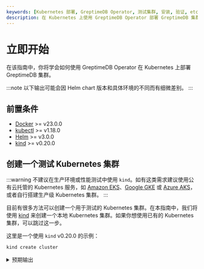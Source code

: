 ```yaml
---
keywords: [Kubernetes 部署, GreptimeDB Operator, 测试集群, 安装, 验证, etcd 集群, 监控集成]
description: 在 Kubernetes 上使用 GreptimeDB Operator 部署 GreptimeDB 集群的指南，包括前置条件、创建测试集群、安装和验证步骤。
---
```


# 立即开始

在该指南中，你将学会如何使用 GreptimeDB Operator 在 Kubernetes 上部署 GreptimeDB 集群。

:::note
以下输出可能会因 Helm chart 版本和具体环境的不同而有细微差别。
:::

## 前置条件

- [Docker](https://docs.docker.com/get-started/get-docker/) >= v23.0.0
- [kubectl](https://kubernetes.io/docs/tasks/tools/install-kubectl/) >= v1.18.0
- [Helm](https://helm.sh/docs/intro/install/) >= v3.0.0
- [kind](https://kind.sigs.k8s.io/docs/user/quick-start/) >= v0.20.0

## 创建一个测试 Kubernetes 集群

:::warning
不建议在生产环境或性能测试中使用 `kind`。如有这类需求建议使用公有云托管的 Kubernetes 服务，如 [Amazon EKS](https://aws.amazon.com/eks/)、[Google GKE](https://cloud.google.com/kubernetes-engine/) 或 [Azure AKS](https://azure.microsoft.com/en-us/services/kubernetes-service/)，或者自行搭建生产级 Kubernetes 集群。
:::

目前有很多方法可以创建一个用于测试的 Kubernetes 集群。在本指南中，我们将使用 [kind](https://kind.sigs.k8s.io/docs/user/quick-start/) 来创建一个本地 Kubernetes 集群。如果你想使用已有的 Kubernetes 集群，可以跳过这一步。

这里是一个使用 `kind` v0.20.0 的示例：

```bash
kind create cluster
```

<details>
  <summary>预期输出</summary>
```bash
Creating cluster "kind" ...
 ✓ Ensuring node image (kindest/node:v1.27.3) 🖼
 ✓ Preparing nodes 📦
 ✓ Writing configuration 📜
 ✓ Starting control-plane 🕹️
 ✓ Installing CNI 🔌
 ✓ Installing StorageClass 💾
Set kubectl context to "kind-kind"
You can now use your cluster with:

kubectl cluster-info --context kind-kind

Thanks for using kind! 😊
```
</details>

使用以下命令检查集群的状态：

```bash
kubectl cluster-info
```

<details>
  <summary>预期输出</summary>
```bash
Kubernetes control plane is running at https://127.0.0.1:60495
CoreDNS is running at https://127.0.0.1:60495/api/v1/namespaces/kube-system/services/kube-dns:dns/proxy

To further debug and diagnose cluster problems, use 'kubectl cluster-info dump'.
```
</details>

:::note
中国大陆用户如有网络访问问题，可使用 Greptime 提供的位于阿里云镜像仓库的 `kindest/node:v1.27.3` 镜像：

```bash
kind create cluster --image greptime-registry.cn-hangzhou.cr.aliyuncs.com/kindest/node:v1.27.3
```
:::

## 添加 Greptime Helm 仓库

:::note
中国大陆用户如有网络访问问题，可跳过这一步骤并直接参考下一步中使用阿里云 OCI 镜像仓库的方式。采用这一方式将无需手动添加 Helm 仓库。
:::

我们提供了 GreptimeDB Operator 和 GreptimeDB 集群的[官方 Helm 仓库](https://github.com/GreptimeTeam/helm-charts)。你可以通过运行以下命令来添加仓库：

```bash
helm repo add greptime https://greptimeteam.github.io/helm-charts/
helm repo update
```

检查 Greptime Helm 仓库中的 charts：

```bash
helm search repo greptime
```

<details>
  <summary>预期输出</summary>
```bash
NAME                          	CHART VERSION	APP VERSION  	DESCRIPTION
greptime/greptimedb-cluster   	0.2.25       	0.9.5        	A Helm chart for deploying GreptimeDB cluster i...
greptime/greptimedb-operator  	0.2.9        	0.1.3-alpha.1	The greptimedb-operator Helm chart for Kubernetes.
greptime/greptimedb-standalone	0.1.27       	0.9.5        	A Helm chart for deploying standalone greptimedb
```
</details>

## 安装和验证 GreptimeDB Operator

现在我们准备使用 Helm 在 Kubernetes 集群上安装 GreptimeDB Operator。

### 安装 GreptimeDB Operator

[GreptimeDB Operator](https://github.com/GrepTimeTeam/greptimedb-operator) 是一个用于管理 GreptimeDB 集群生命周期的 Kubernetes operator。

让我们在 `greptimedb-admin` 命名空间中安装最新版本的 GreptimeDB Operator：

```bash
helm install greptimedb-operator greptime/greptimedb-operator -n greptimedb-admin --create-namespace
```

<details>
  <summary>预期输出</summary>
```bash
NAME: greptimedb-operator
LAST DEPLOYED: Tue Oct 29 18:40:10 2024
NAMESPACE: greptimedb-admin
STATUS: deployed
REVISION: 1
TEST SUITE: None
NOTES:
***********************************************************************
 Welcome to use greptimedb-operator
 Chart version: 0.2.9
 GreptimeDB Operator version: 0.1.3-alpha.1
***********************************************************************

Installed components:
* greptimedb-operator

The greptimedb-operator is starting, use `kubectl get deployments greptimedb-operator -n greptimedb-admin` to check its status.
```
</details>

:::note
中国大陆用户如有网络访问问题，可直接使用阿里云 OCI 镜像仓库的方式安装 GreptimeDB Operator：

```bash
helm install greptimedb-operator \
  oci://greptime-registry.cn-hangzhou.cr.aliyuncs.com/charts/greptimedb-operator \
  --set image.registry=greptime-registry.cn-hangzhou.cr.aliyuncs.com \
  -n greptimedb-admin \
  --create-namespace
```

此时我们也将镜像仓库设置为 Greptime 官方的阿里云镜像仓库。
:::

:::note
我们还可以直接使用 `kubectl` 和 `bundle.yaml` 来安装最新版本的 GreptimeDB Operator：

```bash
kubectl apply -f \
  https://github.com/GreptimeTeam/greptimedb-operator/releases/latest/download/bundle.yaml \
  --server-side
```

这种方式仅适用于在测试环境快速部署 GreptimeDB Operator，不建议在生产环境中使用。
:::

### 验证 GreptimeDB Operator 安装

检查 GreptimeDB Operator 的状态：

```bash
kubectl get pods -n greptimedb-admin -l app.kubernetes.io/instance=greptimedb-operator
```

<details>
  <summary>预期输出</summary>
```bash
NAME                                   READY   STATUS    RESTARTS   AGE
greptimedb-operator-68d684c6cf-qr4q4   1/1     Running   0          4m8s
```
</details>

你也可以检查 CRD 的安装：

```bash
kubectl get crds | grep greptime
```

<details>
  <summary>预期输出</summary>
```bash
greptimedbclusters.greptime.io      2024-10-28T08:46:27Z
greptimedbstandalones.greptime.io   2024-10-28T08:46:27Z
```
</details>

GreptimeDB Operator 将会使用 `greptimedbclusters.greptime.io` and `greptimedbstandalones.greptime.io` 这两个 CRD 来管理 GreptimeDB 集群和单机实例。

## 安装 etcd 集群

GreptimeDB 集群需要一个 etcd 集群来存储元数据。让我们使用 Bitnami 的 etcd Helm [chart](https://github.com/bitnami/charts/tree/main/bitnami/etcd) 来安装一个 etcd 集群。

```bash
helm install etcd \
  oci://registry-1.docker.io/bitnamicharts/etcd \
  --version 10.2.12 \
  --set replicaCount=3 \
  --set auth.rbac.create=false \
  --set auth.rbac.token.enabled=false \
  --create-namespace \
  -n etcd-cluster
```

<details>
  <summary>预期输出</summary>
```bash
NAME: etcd
LAST DEPLOYED: Mon Oct 28 17:01:38 2024
NAMESPACE: etcd-cluster
STATUS: deployed
REVISION: 1
TEST SUITE: None
NOTES:
CHART NAME: etcd
CHART VERSION: 10.2.12
APP VERSION: 3.5.15

** Please be patient while the chart is being deployed **

etcd can be accessed via port 2379 on the following DNS name from within your cluster:

    etcd.etcd-cluster.svc.cluster.local

To create a pod that you can use as a etcd client run the following command:

    kubectl run etcd-client --restart='Never' --image greptime/etcd:VAR::etcdChartVersion --env ETCDCTL_ENDPOINTS="etcd.etcd-cluster.svc.cluster.local:2379" --namespace etcd-cluster --command -- sleep infinity

Then, you can set/get a key using the commands below:

    kubectl exec --namespace etcd-cluster -it etcd-client -- bash
    etcdctl  put /message Hello
    etcdctl  get /message

To connect to your etcd server from outside the cluster execute the following commands:

    kubectl port-forward --namespace etcd-cluster svc/etcd 2379:2379 &
    echo "etcd URL: http://127.0.0.1:2379"

WARNING: There are "resources" sections in the chart not set. Using "resourcesPreset" is not recommended for production. For production installations, please set the following values according to your workload needs:
- disasterRecovery.cronjob.resources
- resources
  +info https://kubernetes.io/docs/concepts/configuration/manage-resources-containers/
```
</details>

当 etcd 集群准备好后，你可以使用以下命令检查 Pod 的状态：

```bash
kubectl get pods -n etcd-cluster -l app.kubernetes.io/instance=etcd
```

<details>
  <summary>预期输出</summary>
```bash
NAME     READY   STATUS    RESTARTS   AGE
etcd-0   1/1     Running   0          2m8s
etcd-1   1/1     Running   0          2m8s
etcd-2   1/1     Running   0          2m8s
```
</details>

:::note
中国大陆用户如有网络访问问题，可直接使用阿里云 OCI 镜像仓库的方式安装 etcd 集群：

```bash
helm install etcd \
  oci://greptime-registry.cn-hangzhou.cr.aliyuncs.com/charts/etcd \
  --set image.registry=greptime-registry.cn-hangzhou.cr.aliyuncs.com \
  --set global.security.allowInsecureImages=true \
  --set image.repository=bitnami/etcd \
  --set image.tag=VAR::etcdImageVersion \
  --set replicaCount=3 \
  --set auth.rbac.create=false \
  --set auth.rbac.token.enabled=false \
  --create-namespace \
  -n etcd-cluster
```
:::

你可以通过运行以下命令来测试 etcd 集群：

```bash
kubectl -n etcd-cluster \
  exec etcd-0 -- etcdctl endpoint health \
  --endpoints=http://etcd-0.etcd-headless.etcd-cluster.svc.cluster.local:2379,http://etcd-1.etcd-headless.etcd-cluster.svc.cluster.local:2379,http://etcd-2.etcd-headless.etcd-cluster.svc.cluster.local:2379
```

<details>
  <summary>预期输出</summary>
```bash
http://etcd-1.etcd-headless.etcd-cluster.svc.cluster.local:2379 is healthy: successfully committed proposal: took = 3.008575ms
http://etcd-0.etcd-headless.etcd-cluster.svc.cluster.local:2379 is healthy: successfully committed proposal: took = 3.136576ms
http://etcd-2.etcd-headless.etcd-cluster.svc.cluster.local:2379 is healthy: successfully committed proposal: took = 3.147702ms
```
</details>

## 安装带有自监控的 GreptimeDB 集群

目前我们已经准备好了 GreptimeDB Operator 和 etcd 集群，现在我们可以部署一个带自监控并启用 Flow 功能的最小 GreptimeDB 集群：

:::warning
本文档中的默认配置不适用于生产环境，你应该根据自己的需求调整配置。
:::

```bash
helm install mycluster \
  --set flownode.enabled=true \
  --set monitoring.enabled=true \
  --set grafana.enabled=true \
  greptime/greptimedb-cluster \
  -n default
```

:::note
中国大陆用户如有网络访问问题，可直接使用阿里云 OCI 镜像仓库的方式来安装 GreptimeDB 集群：

```bash
helm install mycluster \
  oci://greptime-registry.cn-hangzhou.cr.aliyuncs.com/charts/greptimedb-cluster \
  --set image.registry=greptime-registry.cn-hangzhou.cr.aliyuncs.com \
  --set initializer.registry=greptime-registry.cn-hangzhou.cr.aliyuncs.com \
  --set grafana.enabled=true \
  --set grafana.image.registry=greptime-registry.cn-hangzhou.cr.aliyuncs.com \
  --set flownode.enabled=true \
  --set monitoring.enabled=true \
  --set monitoring.vector.registry=greptime-registry.cn-hangzhou.cr.aliyuncs.com \
  -n default
```

如果你使用了不同的集群名称和命名空间，请将 `mycluster` 和 `default` 替换为你的配置。
:::

<details>
  <summary>预期输出</summary>
```bash
Release "mycluster" does not exist. Installing it now.
NAME: mycluster
LAST DEPLOYED: Mon Oct 28 17:19:47 2024
NAMESPACE: default
STATUS: deployed
REVISION: 1
NOTES:
***********************************************************************
 Welcome to use greptimedb-cluster
 Chart version: 0.2.25
 GreptimeDB Cluster version: 0.9.5
***********************************************************************

Installed components:
* greptimedb-frontend
* greptimedb-datanode
* greptimedb-meta

The greptimedb-cluster is starting, use `kubectl get pods -n default` to check its status.
```
</details>

当同时启用 `monitoring` 和 `grafana` 选项时，我们将对 GreptimeDB 集群启动**自监控**：启动一个 GreptimeDB standalone 实例来监控 GreptimeDB 集群，并将相应的监控数据用 Grafana 进行渲染，从而更方便地排查 GreptimeDB 集群使用中的问题。

我们将会在 cluster 所属的命名空间下部署一个名为 `${cluster}-monitor` 的 GreptimeDB standalone 实例，用于存储集群的 metrics 和 logs 这类监控数据。同时，我们也会为集群内的每一个 Pod 部署一个 [Vector](https://github.com/vectordotdev/vector) sidecar  来收集集群的 metrics 和 logs，并发送给 GreptimeDB standalone 实例。

我们也将会部署一个 Grafana 实例，并配置 [Grafana](https://grafana.com/) 使用 GreptimeDB standalone 实例作为数据源（分别使用 Prometheus 和 MySQL 协议），从而我们开箱即可使用 Grafana 来可视化 GreptimeDB 集群的监控数据。默认地，Grafana 将会使用 `mycluster` 和 `default` 作为集群名称和命名空间来创建数据源。如果你想要监控具有不同名称或不同命名空间的集群，那就需要基于不同的集群名称和命名空间来创建不同的数据源配置。你可以创建一个如下所示的 `values.yaml` 文件：

```yaml
grafana:
  datasources:
    datasources.yaml:
      datasources:
        - name: greptimedb-metrics
          type: prometheus
          url: http://${cluster}-monitor-standalone.${namespace}.svc.cluster.local:4000/v1/prometheus
          access: proxy
          isDefault: true

        - name: greptimedb-logs
          type: mysql
          url: ${cluster}-monitor-standalone.${namespace}.svc.cluster.local:4002
          access: proxy
          database: public
```

上述配置将在 Grafana dashboard 中为 GreptimeDB 集群的指标和日志创建默认的数据源：

- `greptimedb-metrics`：集群的指标存储在独立的监控数据库中，并对外暴露为 Prometheus 协议（`type: prometheus`）；

- `greptimedb-logs`：集群的日志存储在独立的监控数据库中，并对外暴露为 MySQL 协议（`type: mysql`）。默认使用 `public` 数据库；

然后将上面的 `values.yaml` 中的 `${cluster}` 和 `${namespace}` 替换为你想要的值，并使用以下命令安装 GreptimeDB 集群：

```bash
helm install ${cluster} \
  --set monitoring.enabled=true \
  --set grafana.enabled=true \
  greptime/greptimedb-cluster \
  -f values.yaml \
  -n ${namespace}
```

当启动集群安装之后，我们可以用如下命令检查 GreptimeDB 集群的状态。若你使用了不同的集群名和命名空间，可将 `default` 和 `mycluster` 替换为你的配置：

```bash
kubectl -n default get greptimedbclusters.greptime.io mycluster
```

<details>
  <summary>预期输出</summary>
```bash
NAME        FRONTEND   DATANODE   META   FLOWNODE   PHASE      VERSION   AGE
mycluster   1          1          1      0          Running    v0.9.5    5m12s
```
</details>

上面的命令将会显示 GreptimeDB 集群的状态。当 `PHASE` 为 `Running` 时，表示 GreptimeDB 集群已经成功启动。

你还可以检查 GreptimeDB 集群的 Pod 状态：

```bash
kubectl -n default get pods
```

<details>
  <summary>预期输出</summary>
```bash
NAME                                 READY   STATUS    RESTARTS   AGE
mycluster-datanode-0                 2/2     Running   0          77s
mycluster-frontend-6ffdd549b-9s7gx   2/2     Running   0          66s
mycluster-grafana-675b64786-ktqps    1/1     Running   0          6m35s
mycluster-meta-58bc88b597-ppzvj      2/2     Running   0          86s
mycluster-monitor-standalone-0       1/1     Running   0          6m35s
```
</details>

正如你所看到的，我们默认创建了一个最小的 GreptimeDB 集群，包括 1 个 frontend、1 个 datanode 和 1 个 metasrv。关于一个完整的 GreptimeDB 集群的组成，你可以参考 [architecture](/user-guide/concepts/architecture.md)。除此之外，我们还部署了一个独立的 GreptimeDB standalone 实例（`mycluster-monitor-standalone-0`）用以存储监控数据和一个 Grafana 实例（`mycluster-grafana-675b64786-ktqps`）用以可视化集群的监控数据。

## 探索 GreptimeDB 集群

### 访问 GreptimeDB 集群

你可以通过使用 `kubectl port-forward` 命令转发 frontend 服务来访问 GreptimeDB 集群：

```bash
kubectl -n default port-forward svc/mycluster-frontend 4000:4000 4001:4001 4002:4002 4003:4003 
```

<details>
  <summary>预期输出</summary>
```bash
Forwarding from 127.0.0.1:4000 -> 4000
Forwarding from [::1]:4000 -> 4000
Forwarding from 127.0.0.1:4001 -> 4001
Forwarding from [::1]:4001 -> 4001
Forwarding from 127.0.0.1:4002 -> 4002
Forwarding from [::1]:4002 -> 4002
Forwarding from 127.0.0.1:4003 -> 4003
Forwarding from [::1]:4003 -> 4003
```
</details>

请注意，当你使用了其他集群名和命名空间时，你可以使用如下命令，并将 `${cluster}` 和 `${namespace}` 替换为你的配置：

```bash
kubectl -n ${namespace} port-forward svc/${cluster}-frontend 4000:4000 4001:4001 4002:4002 4003:4003 
```

:::warning
如果你想将服务暴露给公网访问，可以使用带有 `--address` 选项的 `kubectl port-forward` 命令：

```bash
kubectl -n default port-forward --address 0.0.0.0 svc/mycluster-frontend 4000:4000 4001:4001 4002:4002 4003:4003
```

在将服务暴露给公网访问之前，请确保你已经配置了适当的安全设置。
:::

打开浏览器并访问 `http://localhost:4000/dashboard` 来访问 [GreptimeDB Dashboard](https://github.com/GrepTimeTeam/dashboard)。

如果你想使用其他工具如 `mysql` 或 `psql` 来连接 GreptimeDB 集群，你可以参考 [快速入门](/getting-started/quick-start.md)。

### 访问 Grafana dashboard

你可以使用 `kubectl port-forward` 命令转发 Grafana 服务：

```bash
kubectl -n default port-forward svc/mycluster-grafana 18080:80
```

请注意，当你使用了其他集群名和命名空间时，你可以使用如下命令，并将 `${cluster}` 和 `${namespace}` 替换为你的配置：

```bash
kubectl -n ${namespace} port-forward svc/${cluster}-grafana 18080:80 
```

接着打开浏览器并访问 `http://localhost:18080` 来访问 Grafana dashboard。默认的用户名和密码是 `admin` 和 `gt-operator`：

![Grafana Dashboard](/kubernetes-cluster-grafana-dashboard.jpg)

目前有三个可用的 Dashboard：

- **GreptimeDB Cluster Metrics**: 用于显示 GreptimeDB 集群的 Metrics；
- **GreptimeDB Cluster Logs**: 用于显示 GreptimeDB 集群的日志；
- **GreptimeDB Cluster Slow Queries**: 用于显示 GreptimeDB 集群的慢查询；

## 清理

:::danger
清理操作将会删除 GreptimeDB 集群的元数据和数据。请确保在继续操作之前已经备份了数据。
:::

### 停止端口转发

可以使用以下命令停止 GreptimeDB 集群的端口转发：

```bash
pkill -f kubectl port-forward
```

### 卸载 GreptimeDB 集群

可以使用以下命令卸载 GreptimeDB 集群：

```bash
helm -n default uninstall mycluster
```

### 删除 PVCs

为了安全起见，PVCs 默认不会被删除。如果你想删除 PV 数据，你可以使用以下命令：

```bash
kubectl -n default delete pvc -l app.greptime.io/component=mycluster-datanode
kubectl -n default delete pvc -l app.greptime.io/component=mycluster-monitor-standalone
```

### 清理 etcd 数据

你可以使用以下命令清理 etcd 集群：

```bash
kubectl -n etcd-cluster exec etcd-0 -- etcdctl del "" --from-key=true
```

### 删除 Kubernetes 集群

如果你使用 `kind` 创建 Kubernetes 集群，你可以使用以下命令销毁集群：

```bash
kind delete cluster
```
